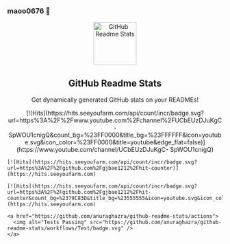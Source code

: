 ### maoo0676 👋

<p align="center">
 <img width="100px" src="https://res.cloudinary.com/anuraghazra/image/upload/v1594908242/logo_ccswme.svg" align="center" alt="GitHub Readme Stats" />
 <h2 align="center">GitHub Readme Stats</h2>
 <p align="center">Get dynamically generated GitHub stats on your READMEs!</p>
   
</p>
  <p align="center">
[![Hits](https://hits.seeyoufarm.com/api/count/incr/badge.svg?url=https%3A%2F%2Fwww.youtube.com%2Fchannel%2FUCbEUzDJuKgC- SpWOU1cnigQ&count_bg=%23FF0000&title_bg=%23FFFFFF&icon=youtube.svg&icon_color=%23FF0000&title=youtube&edge_flat=false)](https://www.youtube.com/channel/UCbEUzDJuKgC-   SpWOU1cnigQ)

    [![Hits](https://hits.seeyoufarm.com/api/count/incr/badge.svg?url=https%3A%2F%2Fgithub.com%2Fgjbae1212%2Fhit-counter)](https://hits.seeyoufarm.com)

    [![Hits](https://hits.seeyoufarm.com/api/count/incr/badge.svg?url=https%3A%2F%2Fgithub.com%2Fgjbae1212%2Fhit-counter&count_bg=%2379C83D&title_bg=%23555555&icon=youtube.svg&icon_color=%23E7E7E7&title=hits&edge_flat=false)](https://hits.seeyoufarm.com)

    <a href="https://github.com/anuraghazra/github-readme-stats/actions">
      <img alt="Tests Passing" src="https://github.com/anuraghazra/github-readme-stats/workflows/Test/badge.svg" />
    </a>

<!--
**maoo0676/maoo0676** is a ✨ _special_ ✨ repository because its `README.md` (this file) appears on your GitHub profile.

Here are some ideas to get you started:

- 🔭 I’m currently working on ...
- 🌱 I’m currently learning ...
- 👯 I’m looking to collaborate on ...
- 🤔 I’m looking for help with ...
- 💬 Ask me about ...
- 📫 How to reach me: ...
- 😄 Pronouns: ...
- ⚡ Fun fact: ...
-->
